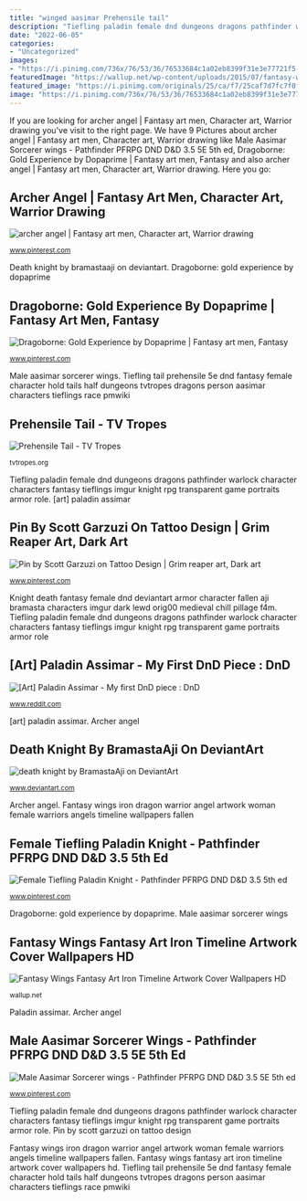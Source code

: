 ```yaml
---
title: "winged aasimar Prehensile tail"
description: "Tiefling paladin female dnd dungeons dragons pathfinder warlock character characters fantasy tieflings imgur knight rpg transparent game portraits armor role"
date: "2022-06-05"
categories:
- "Uncategorized"
images:
- "https://i.pinimg.com/736x/76/53/36/76533684c1a02eb8399f31e3e77721f5--warrior-angel-gay-art.jpg"
featuredImage: "https://wallup.net/wp-content/uploads/2015/07/fantasy-wings-fantasy-art-iron-timeline-artwork-cover.jpg"
featured_image: "https://i.pinimg.com/originals/25/ca/f7/25caf7d7fc7f0fc2c0905ed80594fabd.png"
image: "https://i.pinimg.com/736x/76/53/36/76533684c1a02eb8399f31e3e77721f5--warrior-angel-gay-art.jpg"
---
```


If you are looking for archer angel | Fantasy art men, Character art, Warrior drawing you've visit to the right page. We have 9 Pictures about archer angel | Fantasy art men, Character art, Warrior drawing like Male Aasimar Sorcerer wings - Pathfinder PFRPG DND D&amp;D 3.5 5E 5th ed, Dragoborne: Gold Experience by Dopaprime | Fantasy art men, Fantasy and also archer angel | Fantasy art men, Character art, Warrior drawing. Here you go:

## Archer Angel | Fantasy Art Men, Character Art, Warrior Drawing

![archer angel | Fantasy art men, Character art, Warrior drawing](https://i.pinimg.com/736x/76/53/36/76533684c1a02eb8399f31e3e77721f5--warrior-angel-gay-art.jpg "Pin by scott garzuzi on tattoo design")

<small>www.pinterest.com</small>

Death knight by bramastaaji on deviantart. Dragoborne: gold experience by dopaprime

## Dragoborne: Gold Experience By Dopaprime | Fantasy Art Men, Fantasy

![Dragoborne: Gold Experience by Dopaprime | Fantasy art men, Fantasy](https://i.pinimg.com/originals/e3/be/8c/e3be8ceddba0d99facb67a8df44740e6.jpg "[art] paladin assimar")

<small>www.pinterest.com</small>

Male aasimar sorcerer wings. Tiefling tail prehensile 5e dnd fantasy female character hold tails half dungeons tvtropes dragons person aasimar characters tieflings race pmwiki

## Prehensile Tail - TV Tropes

![Prehensile Tail - TV Tropes](https://static.tvtropes.org/pmwiki/pub/images/Tiefling_Tail_7115.jpg "Female tiefling paladin knight")

<small>tvtropes.org</small>

Tiefling paladin female dnd dungeons dragons pathfinder warlock character characters fantasy tieflings imgur knight rpg transparent game portraits armor role. [art] paladin assimar

## Pin By Scott Garzuzi On Tattoo Design | Grim Reaper Art, Dark Art

![Pin by Scott Garzuzi on Tattoo Design | Grim reaper art, Dark art](https://i.pinimg.com/originals/25/ca/f7/25caf7d7fc7f0fc2c0905ed80594fabd.png "Male dnd 5e sorcerer pathfinder character aasimar wings portraits paladin fantasy warrior rpg concept pfrpg d20 5th ed creature creatures")

<small>www.pinterest.com</small>

Knight death fantasy female dnd deviantart armor character fallen aji bramasta characters imgur dark lewd orig00 medieval chill pillage f4m. Tiefling paladin female dnd dungeons dragons pathfinder warlock character characters fantasy tieflings imgur knight rpg transparent game portraits armor role

## [Art] Paladin Assimar - My First DnD Piece : DnD

![[Art] Paladin Assimar - My first DnD piece : DnD](https://i.redd.it/44ou5bi8qie31.jpg "Fantasy wings fantasy art iron timeline artwork cover wallpapers hd")

<small>www.reddit.com</small>

[art] paladin assimar. Archer angel

## Death Knight By BramastaAji On DeviantArt

![death knight by BramastaAji on DeviantArt](https://images-wixmp-ed30a86b8c4ca887773594c2.wixmp.com/intermediary/f/50ad300d-ed22-4099-b3be-c0695fcdac0c/dbu9v5v-346b385c-284b-4533-9150-2e543bc93ef2.jpg/v1/fill/w_751,h_1063,q_70,strp/death_knight_by_bramastaaji_dbu9v5v-pre.jpg "[art] paladin assimar")

<small>www.deviantart.com</small>

Archer angel. Fantasy wings iron dragon warrior angel artwork woman female warriors angels timeline wallpapers fallen

## Female Tiefling Paladin Knight - Pathfinder PFRPG DND D&amp;D 3.5 5th Ed

![Female Tiefling Paladin Knight - Pathfinder PFRPG DND D&amp;D 3.5 5th ed](https://i.pinimg.com/originals/81/fc/96/81fc96d023372f09fdeb6c1c02ae53f5.png "Tiefling paladin female dnd dungeons dragons pathfinder warlock character characters fantasy tieflings imgur knight rpg transparent game portraits armor role")

<small>www.pinterest.com</small>

Dragoborne: gold experience by dopaprime. Male aasimar sorcerer wings

## Fantasy Wings Fantasy Art Iron Timeline Artwork Cover Wallpapers HD

![Fantasy Wings Fantasy Art Iron Timeline Artwork Cover Wallpapers HD](https://wallup.net/wp-content/uploads/2015/07/fantasy-wings-fantasy-art-iron-timeline-artwork-cover.jpg "Paladin assimar")

<small>wallup.net</small>

Paladin assimar. Archer angel

## Male Aasimar Sorcerer Wings - Pathfinder PFRPG DND D&amp;D 3.5 5E 5th Ed

![Male Aasimar Sorcerer wings - Pathfinder PFRPG DND D&amp;D 3.5 5E 5th ed](https://i.pinimg.com/originals/b4/d0/69/b4d06969b1eb59706659961f49f1cefa.png "Death knight by bramastaaji on deviantart")

<small>www.pinterest.com</small>

Tiefling paladin female dnd dungeons dragons pathfinder warlock character characters fantasy tieflings imgur knight rpg transparent game portraits armor role. Pin by scott garzuzi on tattoo design

Fantasy wings iron dragon warrior angel artwork woman female warriors angels timeline wallpapers fallen. Fantasy wings fantasy art iron timeline artwork cover wallpapers hd. Tiefling tail prehensile 5e dnd fantasy female character hold tails half dungeons tvtropes dragons person aasimar characters tieflings race pmwiki
